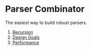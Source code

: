 # Parser Combinator

The easiest way to build robust parsers.

1. [Recursion](recursion.md)
1. [Design Goals](design_goals.md)
1. [Performance](performance.md)